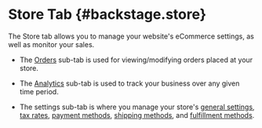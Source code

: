 # Store Tab {#backstage.store}

The Store tab allows you to manage your website's eCommerce settings, as
well as monitor your sales.

-   The [Orders](#ecommerce.viewing_orders) sub-tab is used for
    viewing/modifying orders placed at your store.

-   The [Analytics](#ecommerce.analytics) sub-tab is used to track your
    business over any given time period.

-   The settings sub-tab is where you manage your store's [general
    settings](#ecommerce.store_general_settings), [tax
    rates](#ecommerce.collecting_sales_tax), [payment
    methods](#ecommerce.merchant_account), [shipping
    methods](#ecommerce.real_time_shipping), and [fulfillment
    methods](#ecommerce.integrating_third_party_order_fulfillment).


